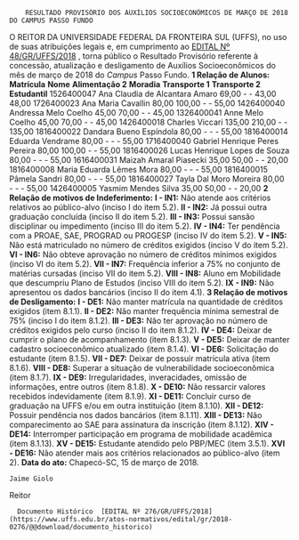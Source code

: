         RESULTADO PROVISÓRIO DOS AUXÍLIOS SOCIOECONÔMICOS DE MARÇO DE 2018 DO CAMPUS PASSO FUNDO  

 O REITOR DA UNIVERSIDADE FEDERAL DA FRONTEIRA SUL (UFFS), no uso de suas atribuições legais e, em cumprimento ao [EDITAL Nº 48/GR/UFFS/2018](https://www.uffs.edu.br/atos-normativos/edital/gr/2018-0048)  , torna público o Resultado Provisório referente à concessão, atualização e desligamento de Auxílios Socioeconômicos do mês de março de 2018 do *Campus* Passo Fundo.      **1 Relação de Alunos:**       **Matrícula**      **Nome**      **Alimentação 2**      **Moradia**      **Transporte 1**      **Transporte 2**      **Estudantil**       1526400047    Ana Claudia de Alcantara Amaro    69,00    -    -    43,00    48,00      1726400023    Ana Maria Cavallin    80,00    100,00    -    -    55,00      1426400040    Andressa Melo Coelho    45,00    70,00    -    -    45,00      1326400041    Anne Melo Coelho    45,00    70,00    -    -    45,00      1426400018    Charles Viccari    135,00    210,00    -    -    135,00      1816400022    Dandara Bueno Espíndola    80,00    -    -    -    55,00      1816400014    Eduarda Vendrame    80,00    -    -    -    55,00      1716400040    Gabriel Henrique Peres Pereira    80,00    100,00    -    -    55,00      1816400026    Lucas Henrique Lopes de Souza    80,00    -    -    -    55,00      1616400031    Maizah Amaral Piasecki    35,00    50,00    -    -    20,00      1816400008    Maria Eduarda Lêmes Mora    80,00    -    -    -    55,00      1816400015    Pâmela Sandri    80,00    -    -    -    55,00      1816400027    Tayla Dal Moro Moreira    80,00    -    -    -    55,00      1426400005    Yasmim Mendes Silva    35,00    50,00    -    -    20,00         **2 Relação de motivos de Indeferimento:**    **I - IN1:** Não atende aos critérios relativos ao público-alvo (inciso I do item 5.2).    **II - IN2:** Já possui outra graduação concluída (inciso II do item 5.2).    **III - IN3:** Possui sansão disciplinar ou impedimento (inciso III do item 5.2).    **IV - IN4:** Ter pendência com a PROAE, SAE, PROGRAD ou PROGESP (inciso IV do item 5.2).    **V - IN5:** Não está matriculado no número de créditos exigidos (inciso V do item 5.2).    **VI - IN6:** Não obteve aprovação no número de créditos mínimos exigidos (inciso VI do item 5.2).    **VII - IN7:** Frequência inferior a 75% no conjunto de matérias cursadas (inciso VII do item 5.2).    **VIII - IN8:** Aluno em Mobilidade que descumpriu Plano de Estudos (inciso VIII do item 5.2).    **IX - IN9:** Não apresentou os dados bancários (inciso II do item 4.1).       **3 Relação de motivos de Desligamento:**    **I - DE1:** Não manter matrícula na quantidade de créditos exigidos (item 8.1.1).   **II - DE2:** Não manter frequência mínima semestral de 75% (inciso I do item 8.1.2).   **III - DE3:** Não ter aprovação no número de créditos exigidos pelo curso (inciso II do item 8.1.2).   **IV - DE4:** Deixar de cumprir o plano de acompanhamento (item 8.1.3).   **V - DE5:** Deixar de manter cadastro socioeconômico atualizado (item 8.1.4).   **VI - DE6:** Solicitação do estudante (item 8.1.5).   **VII - DE7:** Deixar de possuir matrícula ativa (item 8.1.6).   **VIII - DE8:** Superar a situação de vulnerabilidade socioeconômica (item 8.1.7).   **IX - DE9:** Irregularidades, inveracidades, omissão de informações, entre outros (item 8.1.8).   **X - DE10:** Não ressarcir valores recebidos indevidamente (item 8.1.9).   **XI - DE11:** Concluir curso de graduação na UFFS e/ou em outra instituição (item 8.1.10).   **XII - DE12:** Possuir pendência nos dados bancários (item 8.1.11).   **XIII - DE13:** Não comparecimento ao SAE para assinatura da inscrição (item 8.1.12).   **XIV - DE14:** Interromper participação em programa de mobilidade acadêmica (item 8.1.13).   **XV - DE15:** Estudante atendido pelo PBP/MEC (item 3.5.1).   **XVI - DE16:** Não atender mais aos critérios relacionados ao público-alvo (item 2).         **Data do ato:** Chapecó-SC, 15 de março de 2018.   
 

    Jaime Giolo   
 Reitor 

      Documento Histórico  [EDITAL Nº 276/GR/UFFS/2018](https://www.uffs.edu.br/atos-normativos/edital/gr/2018-0276/@@download/documento_historico)     
      